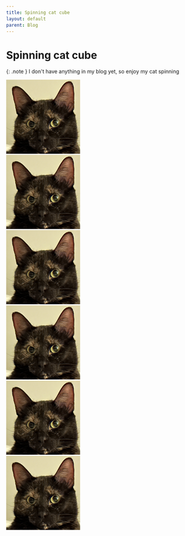 ```yaml
---
title: Spinning cat cube
layout: default
parent: Blog
---
```


# Spinning cat cube

{: .note }
I don't have anything in my blog yet, so enjoy my cat spinning

<html>
    <link rel="stylesheet" href="/assets/style/style.css" />
    <div class="cube-container">
        <div class="cube">
            <div class="face face-front">
                <img src="/assets/images/mary.jpeg" height="200" />
            </div>
            <div class="face face-back">
                <img src="/assets/images/mary.jpeg" height="200" />
            </div>
            <div class="face face-right">
                <img src="/assets/images/mary.jpeg" height="200" />
            </div>
            <div class="face face-left">
                <img src="/assets/images/mary.jpeg" height="200" />
            </div>
            <div class="face face-bottom">
                <img src="/assets/images/mary.jpeg" height="200" />
            </div>
            <div class="face face-bottom">
                <img src="/assets/images/mary.jpeg" height="200" />
            </div>
        </div>
    </div>
</html>

